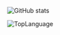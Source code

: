
![GitHub stats](https://github-readme-stats.zohan.tech/api?username=jason-li-831202&show_icons=true&theme=radical)

![TopLanguage](https://github-readme-stats.zohan.tech/api/top-langs/?username=jason-li-831202&langs_count=10&layout=compact&theme=radical)

<!--
**jason-li-831202/jason-li-831202** is a ✨ _special_ ✨ repository because its `README.md` (this file) appears on your GitHub profile.

Here are some ideas to get you started:

- 🔭 I’m currently working on ...
- 🌱 I’m currently learning ...
- 👯 I’m looking to collaborate on ...
- 🤔 I’m looking for help with ...
- 💬 Ask me about ...
- 📫 How to reach me: ...
- 😄 Pronouns: ...
- ⚡ Fun fact: ...
-->
